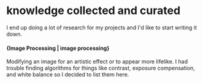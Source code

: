 # knowledge collected and curated
I end up doing a lot of research for my projects and I'd like to start writing it down.

#### {Image Processing | image processing}
Modifying an image for an artistic effect or to appear more lifelike. I had trouble finding algorithms for things like contrast, exposure compensation, and white balance so I decided to list them here.
